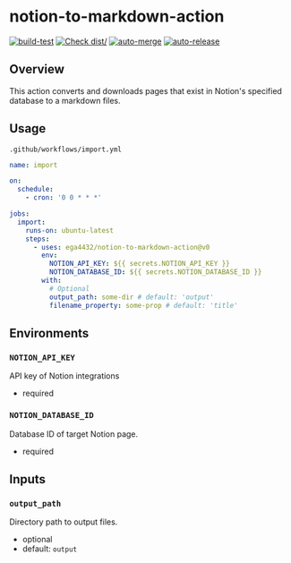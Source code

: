 # notion-to-markdown-action

[![build-test](https://github.com/ega4432/notion-to-markdown-action/actions/workflows/test.yml/badge.svg)](https://github.com/ega4432/notion-to-markdown-action/actions/workflows/test.yml)
[![Check dist/](https://github.com/ega4432/notion-to-markdown-action/actions/workflows/check-dist.yml/badge.svg)](https://github.com/ega4432/notion-to-markdown-action/actions/workflows/check-dist.yml)
[![auto-merge](https://github.com/ega4432/notion-to-markdown-action/actions/workflows/auto-merge.yml/badge.svg)](https://github.com/ega4432/notion-to-markdown-action/actions/workflows/auto-merge.yml)
[![auto-release](https://github.com/ega4432/notion-to-markdown-action/actions/workflows/auto-release.yml/badge.svg)](https://github.com/ega4432/notion-to-markdown-action/actions/workflows/auto-release.yml)

## Overview

This action converts and downloads pages that exist in Notion's specified database to a markdown files.

## Usage

`.github/workflows/import.yml`

```yaml
name: import

on:
  schedule:
    - cron: '0 0 * * *'

jobs:
  import:
    runs-on: ubuntu-latest
    steps:
      - uses: ega4432/notion-to-markdown-action@v0
        env:
          NOTION_API_KEY: ${{ secrets.NOTION_API_KEY }}
          NOTION_DATABASE_ID: ${{ secrets.NOTION_DATABASE_ID }}
        with:
          # Optional
          output_path: some-dir # default: 'output'
          filename_property: some-prop # default: 'title'
```

## Environments

### `NOTION_API_KEY`

API key of Notion integrations

- required

### `NOTION_DATABASE_ID`

Database ID of target Notion page.

- required

## Inputs

### `output_path`

Directory path to output files.

- optional
- default: `output`
